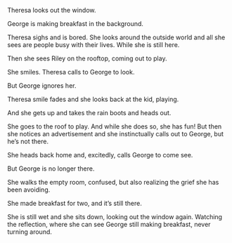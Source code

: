 Theresa looks out the window.

George is making breakfast in the background.

Theresa sighs and is bored. She looks around the outside world and all she sees are people busy with their lives. While she is still here.

Then she sees Riley on the rooftop, coming out to play.

She smiles. Theresa calls to George to look.

But George ignores her.

Theresa smile fades and she looks back at the kid, playing.

And she gets up and takes the rain boots and heads out.

She goes to the roof to play. And while she does so, she has fun! But then she notices an advertisement and she instinctually calls out to George, but he’s not there.

She heads back home and, excitedly, calls George to come see.

But George is no longer there.

She walks the empty room, confused, but also realizing the grief she has been avoiding.

She made breakfast for two, and it’s still there.

She is still wet and she sits down, looking out the window again. Watching the reflection, where she can see George still making breakfast, never turning around.
